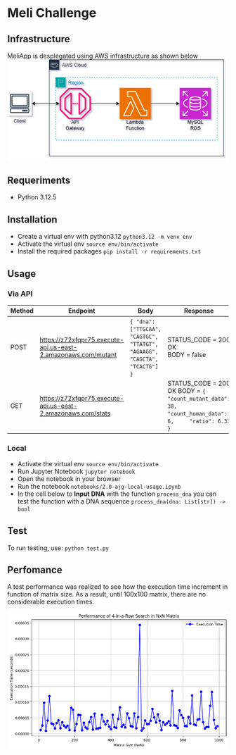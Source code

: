 # Meli Challenge

## Infrastructure
MeliApp is desplegated using AWS infrastructure as shown below
![infra_meli_app](images/meli_app_infra.png "MeliApp Infrastructure")

## Requeriments
- Python 3.12.5

## Installation
- Create a virtual env with python3.12
`python3.12 -m venv env`
- Activate the virtual env
`source env/bin/activate`
- Install the required packages
`pip install -r requirements.txt`

## Usage

### Via API

| **Method** | **Endpoint**                                                  | **Body**                                                                | **Response**                                                                                              |
|------------|---------------------------------------------------------------|-------------------------------------------------------------------------|-----------------------------------------------------------------------------------------------------------|
| POST       | https://z72xfqpr75.execute-api.us-east-2.amazonaws.com/mutant | `{ "dna": ["TTGCAA", "CAGTGC", "TTATGT", "AGAAGG", "CAGCTA", "TCACTG"] }` | STATUS_CODE = 200 OK <br/> BODY = false                                                                         |
| GET        | https://z72xfqpr75.execute-api.us-east-2.amazonaws.com/stats  |                                                                         | STATUS_CODE = 200 OK BODY = `{     "count_mutant_data": 38,     "count_human_data": 6,     "ratio": 6.33 }` |


### Local
- Activate the virtual env
`source env/bin/activate`
- Run Jupyter Notebook
`jupyter notebook`
- Open the notebook in your browser
- Run the notebook
`notebooks/2.0-ajg-local-usage.ipynb`
- In the cell below to **Input DNA** with the function `process_dna` you can test the function with a DNA sequence
`process_dna(dna: List[str]) -> bool`


## Test
To run testing, use:
`python test.py`

## Perfomance

A test performance was realized to see how the execution time increment in function of matrix size. As a result, until 100x100 matrix, there are no considerable execution times.  

![execution time test](images/test_execution_time.png "Execution Time Test")
